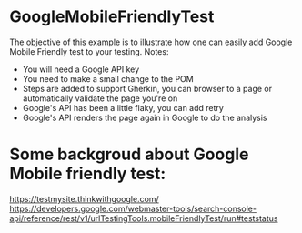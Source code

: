 # GoogleMobileFriendlyTest
The objective of this example is to illustrate how one can easily add Google Mobile Friendly test to your testing.
Notes:
 - You will need a Google API key
 - You need to make a small change to the POM
 - Steps are added to support Gherkin, you can browser to a page or automatically validate the page you're on
 - Google's API has been a little flaky, you can add retry
 - Google's API renders the page again in Google to do the analysis



# Some backgroud about Google Mobile friendly test:
https://testmysite.thinkwithgoogle.com/
https://developers.google.com/webmaster-tools/search-console-api/reference/rest/v1/urlTestingTools.mobileFriendlyTest/run#teststatus